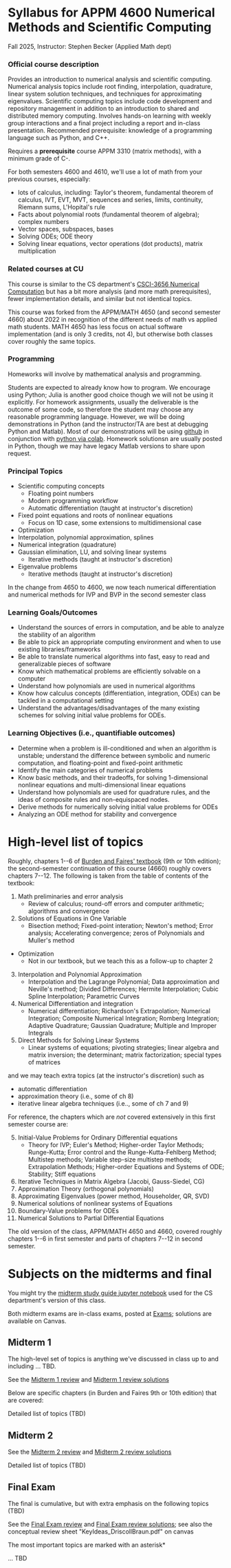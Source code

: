 # Syllabus for APPM 4600 Numerical Methods and Scientific Computing

Fall 2025, Instructor: Stephen Becker (Applied Math dept)

### Official course description
Provides an introduction to numerical analysis and scientific computing. Numerical analysis topics include root finding, interpolation, quadrature, linear system solution techniques, and techniques for approximating eigenvalues. Scientific computing topics include code development and repository management in addition to an introduction to shared and distributed memory computing. Involves hands-on learning with weekly group interactions and a final project including a report and in-class presentation. Recommended prerequisite: knowledge of a programming language such as Python, and C++.				

Requires a **prerequisite** course APPM 3310 (matrix methods), with a minimum grade of C-.  

For both semesters 4600 and 4610, we'll use a lot of math from your previous courses, especially:

- lots of calculus, including: Taylor's theorem, fundamental theorem of calculus, IVT, EVT, MVT, sequences and series, limits, continuity, Riemann sums, L'Hopital's rule
- Facts about polynomial roots (fundamental theorem of algebra); complex numbers
- Vector spaces, subspaces, bases
- Solving ODEs; ODE theory
- Solving linear equations, vector operations (dot products), matrix multiplication

### Related courses at CU
This course is similar to the CS department's [CSCI-3656 Numerical Computation](https://github.com/cu-numcomp/numcomp-class/) but has a bit more analysis (and more math prerequisites), fewer implementation details, and similar but not identical topics.

This course was forked from the APPM/MATH 4650 (and second semester 4660) about 2022 in recognition of the different needs of math vs applied math students.  MATH 4650 has less focus on actual software implementation (and is only 3 credits, not 4), but otherwise both classes cover roughly the same topics.

### Programming
Homeworks will involve by mathematical analysis and programming.

Students are expected to already know how to program.  We encourage using Python; Julia is another good choice though we will not be using it explicitly.  For homework assignments, usually the deliverable is the outcome of some code, so therefore the student may choose any reasonable programming language. However, we will be doing demonstrations in Python (and the instructor/TA are best at debugging Python and Matlab).  Most of our demonstrations will be using [github](http://github.com) in conjunction with [python via colab](https://colab.research.google.com/).  Homework solutionsn are usually posted in Python, though we may have legacy Matlab versions to share upon request.

### Principal Topics

- Scientific computing concepts
  - Floating point numbers
  - Modern programming workflow
  - Automatic differentiation (taught at instructor's discretion)
- Fixed point equations and roots of nonlinear equations
  - Focus on 1D case, some extensions to multidimensional case
- Optimization
- Interpolation, polynomial approximation, splines
- Numerical integration (quadrature)
- Gaussian elimination, LU, and solving linear systems
  - Iterative methods (taught at instructor's discretion)
- Eigenvalue problems
  - Iterative methods (taught at instructor's discretion)

In the change from 4650 to 4600, we now teach numerical differentiation and numerical methods for IVP and BVP in the second semester class

### Learning Goals/Outcomes
[//]: # ( Not testable; high-level )
- Understand the sources of errors in computation, and be able to analyze the stability of an algorithm
- Be able to pick an appropriate computing environment and when to use existing libraries/frameworks
- Be able to translate numerical algorithms into fast, easy to read and generalizable pieces of software
- Know which mathematical problems are efficiently solvable on a computer
- Understand how polynomials are used in numerical algorithms
- Know how calculus concepts (differentiation, integration, ODEs) can be tackled in a computational setting
- Understand the advantages/disadvantages of the many existing schemes for solving initial value problems for ODEs.

### Learning Objectives (i.e., quantifiable outcomes)
[//]: # ( Something measurable )
- Determine when a problem is ill-conditioned and when an algorithm is unstable; understand the difference between symbolic and numeric computation, and floating-point and fixed-point arithmetic
- Identify the main categories of numerical problems
- Know basic methods, and their tradeoffs, for solving 1-dimensional nonlinear equations and multi-dimensional linear equations
- Understand how polynomials are used for quadrature rules, and the ideas of composite rules and non-equispaced nodes.
- Derive methods for numerically solving initial value problems for ODEs
- Analyzing an ODE method for stability and convergence


# High-level list of topics
Roughly, chapters 1--6 of [Burden and Faires' textbook](https://sites.google.com/site/numericalanalysis1burden/) (9th or 10th edition); the second-semester continuation of this course (4660) roughly covers chapters 7--12. The following is taken from the table of contents of the textbook:

1. Math preliminaries and error analysis
   - Review of calculus; round-off errors and computer arithmetic; algorithms and convergence
2. Solutions of Equations in One Variable
   - Bisection method; Fixed-point interation; Newton's method; Error analysis; Accelerating convergence; zeros of Polynomials and Muller's method
- Optimization
   - Not in our textbook, but we teach this as a follow-up to chapter 2
3. Interpolation and Polynomial Approximation
   - Interpolation and the Lagrange Polynomial; Data approximation and Neville's method; Divided Differences; Hermite Interpolation; Cubic Spline Interpolation; Parametric Curves
4. Numerical Differentiation and integration
   - Numerical differentiation; Richardson's Extrapolation; Numerical Integration; Composite Numerical Integration; Romberg Integration; Adaptive Quadrature; Gaussian Quadrature; Multiple and Improper Integrals
6. Direct Methods for Solving Linear Systems
   - Linear systems of equations; pivoting strategies; linear algebra and matrix inversion; the determinant; matrix factorization; special types of matrices

and we may teach extra topics (at the instructor's discretion) such as
- automatic differentiation
- approximation theory (i.e., some of ch 8)
- iterative linear algebra techniques (i.e.., some of ch 7 and 9)

For reference, the chapters which are *not* covered extensively in this first semester course are:

5. Initial-Value Problems for Ordinary Differential equations
   - Theory for IVP; Euler's Method; Higher-order Taylor Methods; Runge-Kutta; Error control and the Runge-Kutta-Fehlberg Method; Multistep methods; Variable step-size multistep methods; Extrapolation Methods; Higher-order Equations and Systems of ODE; Stability; Stiff equations
7. Iterative Techniques in Matrix Algebra (Jacobi, Gauss-Siedel, CG)
8. Approximation Theory (orthogonal polynomials)
9. Approximating Eigenvalues (power method, Householder, QR, SVD)
10. Numerical solutions of nonlinear systems of Equations
11. Boundary-Value problems for ODEs
12. Numerical Solutions to Partial Differential Equations

The old version of the class, APPM/MATH 4650 and 4660, covered roughly chapters 1--6 in first semester and parts of chapters 7--12 in second semester.


# Subjects on the midterms and final

You might try the [midterm study guide jupyter notebook](https://github.com/cu-numcomp/numcomp-class/blob/master/Midterm-StudyGuide.ipynb) used for the CS department's version of this class.

Both midterm exams are in-class exams, posted at [Exams](./Exams); solutions are available on Canvas.

## Midterm 1
The high-level set of topics is anything we've discussed in class up to and including ... TBD.

See the [Midterm 1 review](Notes/Review_Midterm1.pdf) and [Midterm 1 review solutions](Notes/Review_Midterm1.soln.pdf)

Below are specific chapters (in Burden and Faires 9th or 10th edition) that are covered:

Detailed list of topics (TBD)

## Midterm 2

See the [Midterm 2 review](Notes/Review_Midterm2.pdf) and [Midterm 2 review solutions](Notes/Review_Midterm2.soln.pdf)

Detailed list of topics (TBD)


## Final Exam
The final is cumulative, but with extra emphasis on the following topics (TBD)

See the [Final Exam review](Notes/Review_Final.pdf) and [Final Exam review solutions](Notes/Review_Final.soln.pdf); see also the conceptual review sheet "KeyIdeas_DriscollBraun.pdf" on canvas

The most important topics are marked with an asterisk*

... TBD